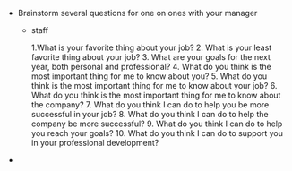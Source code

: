 - Brainstorm several questions for one on ones with your manager
	- staff
	  
	  1.What is your favorite thing about your job?
	  2. What is your least favorite thing about your job?
	  3. What are your goals for the next year, both personal and professional?
	  4. What do you think is the most important thing for me to know about you?
	  5. What do you think is the most important thing for me to know about your job?
	  6. What do you think is the most important thing for me to know about the company?
	  7. What do you think I can do to help you be more successful in your job?
	  8. What do you think I can do to help the company be more successful?
	  9. What do you think I can do to help you reach your goals?
	  10. What do you think I can do to support you in your professional development?
-